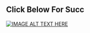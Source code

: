 ## Click Below For Succ
[![IMAGE ALT TEXT HERE](https://img.youtube.com/vi/fPNdWnwuBDI/0.jpg)](https://www.youtube.com/watch?v=fPNdWnwuBDI)
